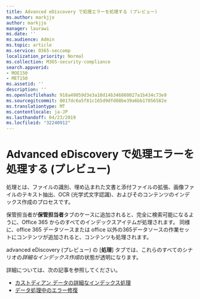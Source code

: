 ```yaml
---
title: Advanced eDiscovery で処理エラーを処理する (プレビュー)
ms.author: markjjo
author: markjjo
manager: laurawi
ms.date: ''
ms.audience: Admin
ms.topic: article
ms.service: O365-seccomp
localization_priority: Normal
ms.collection: M365-security-compliance
search.appverid:
- MOE150
- MET150
ms.assetid: ''
description: ''
ms.openlocfilehash: 918a49859d3e3a10d14b346860027a1b434c73e9
ms.sourcegitcommit: 0017dc6a5f81c165d9dfd88be39a6bb17856582e
ms.translationtype: MT
ms.contentlocale: ja-JP
ms.lasthandoff: 04/23/2019
ms.locfileid: "32240912"
---
```

# <a name="work-with-processing-errors-in-advanced-ediscovery-preview"></a>Advanced eDiscovery で処理エラーを処理する (プレビュー)

処理とは、ファイルの識別、埋め込まれた文書と添付ファイルの拡張、画像ファイルのテキスト抽出、OCR (光学式文字認識)、およびそのコンテンツのインデックス作成のプロセスです。  

保管担当者が**保管担当者**タブのケースに追加されると、完全に検索可能になるように、Office 365 からのすべてのインデックスアイテムが処理されます。  同様に、office 365 データソースまたは office 以外の365データソースの作業セットにコンテンツが追加されると、コンテンツも処理されます。

advanced eDiscovery (プレビュー) の [**処理**] タブでは、これらのすべてのシナリオの*詳細なインデックス作成*の状態が透明になります。

詳細については、次の記事を参照してください。

- [カストディアン データの詳細なインデックス処理](indexing-custodian-data.md)
- [データ処理中のエラー修復](error-remediation.md)
